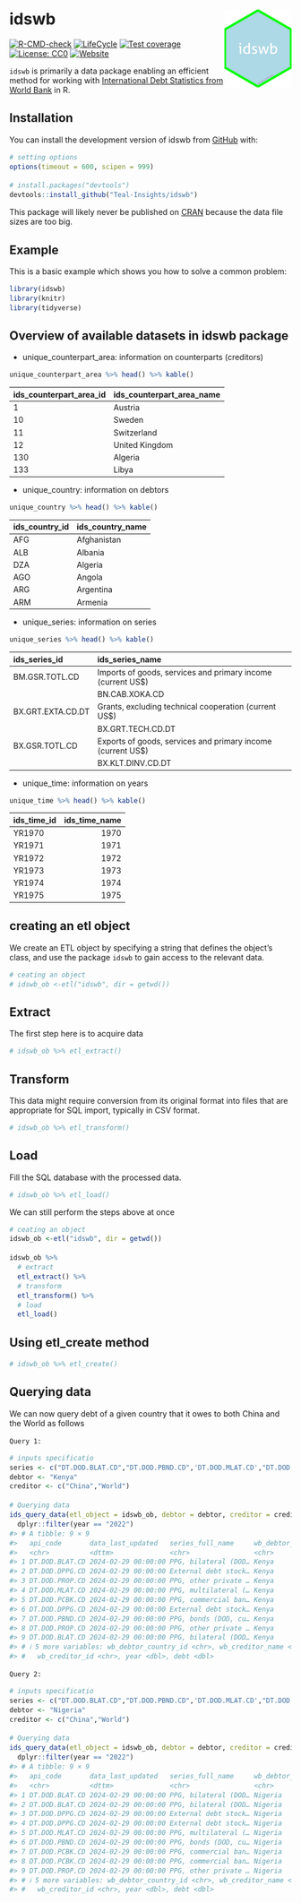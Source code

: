 
<!-- README.md is generated from README.Rmd. Please edit that file -->

# idswb <a href="https://teal-insights.github.io/idswb/"><img src="man/figures/logo.png" align="right" height="139" alt="idswb website" /></a>

<!-- badges: start -->

[![R-CMD-check](https://github.com/Teal-Insights/idswb/actions/workflows/R-CMD-check.yaml/badge.svg)](https://github.com/Teal-Insights/idswb/actions/workflows/R-CMD-check.yaml)
[![LifeCycle](https://img.shields.io/badge/lifecycle-experimental-orange)](https://lifecycle.r-lib.org/articles/stages.html#experimental)
[![Test
coverage](https://github.com/Teal-Insights/idswb/actions/workflows/test-coverage.yaml/badge.svg)](https://github.com/Teal-Insights/idswb/actions/workflows/test-coverage.yaml)
[![License:
CC0](https://img.shields.io/badge/License-CC0-lightgrey.svg)](https://choosealicense.com/licenses/cc0-1.0/)
[![Website](https://github.com/Teal-Insights/idswb/actions/workflows/pkgdown.yaml/badge.svg)](https://github.com/Teal-Insights/idswb/actions/workflows/pkgdown.yaml)
<!-- badges: end -->

`idswb` is primarily a data package enabling an efficient method for
working with [International Debt Statistics from World
Bank](https://www.worldbank.org/en/programs/debt-statistics/ids) in R.

## Installation

You can install the development version of idswb from
[GitHub](https://github.com/) with:

``` r
# setting options
options(timeout = 600, scipen = 999)

# install.packages("devtools")
devtools::install_github("Teal-Insights/idswb")
```

This package will likely never be published on
[CRAN](https://cran.r-project.org/) because the data file sizes are too
big.

## Example

This is a basic example which shows you how to solve a common problem:

``` r
library(idswb)
library(knitr)
library(tidyverse)
```

## Overview of available datasets in idswb package

- unique_counterpart_area: information on counterparts (creditors)

``` r
unique_counterpart_area %>% head() %>% kable()
```

| ids_counterpart_area_id | ids_counterpart_area_name |
|:------------------------|:--------------------------|
| 1                       | Austria                   |
| 10                      | Sweden                    |
| 11                      | Switzerland               |
| 12                      | United Kingdom            |
| 130                     | Algeria                   |
| 133                     | Libya                     |

- unique_country: information on debtors

``` r
unique_country %>% head() %>% kable()
```

| ids_country_id | ids_country_name |
|:---------------|:-----------------|
| AFG            | Afghanistan      |
| ALB            | Albania          |
| DZA            | Algeria          |
| AGO            | Angola           |
| ARG            | Argentina        |
| ARM            | Armenia          |

- unique_series: information on series

``` r
unique_series %>% head() %>% kable()
```

| ids_series_id     | ids_series_name                                                                                    |
|:------------------|:---------------------------------------------------------------------------------------------------|
| BM.GSR.TOTL.CD    | Imports of goods, services and primary income (current US$)                    |                   
                     |BN.CAB.XOKA.CD    |Current account balance (current US$)                                           |
| BX.GRT.EXTA.CD.DT | Grants, excluding technical cooperation (current US$)                          |                   
                     |BX.GRT.TECH.CD.DT |Technical cooperation grants (current US$)                                      |
| BX.GSR.TOTL.CD    | Exports of goods, services and primary income (current US$)                    |                   
                     |BX.KLT.DINV.CD.DT |Foreign direct investment, net inflows in reporting economy (DRS, current US$)  |

- unique_time: information on years

``` r
unique_time %>% head() %>% kable()
```

| ids_time_id | ids_time_name |
|:------------|--------------:|
| YR1970      |          1970 |
| YR1971      |          1971 |
| YR1972      |          1972 |
| YR1973      |          1973 |
| YR1974      |          1974 |
| YR1975      |          1975 |

## creating an etl object

We create an ETL object by specifying a string that defines the object’s
class, and use the package `idswb` to gain access to the relevant data.

``` r
# ceating an object
# idswb_ob <-etl("idswb", dir = getwd())
```

## Extract

The first step here is to acquire data

``` r
# idswb_ob %>% etl_extract()
```

## Transform

This data might require conversion from its original format into files
that are appropriate for SQL import, typically in CSV format.

``` r
# idswb_ob %>% etl_transform()
```

## Load

Fill the SQL database with the processed data.

``` r
# idswb_ob %>% etl_load()
```

We can still perform the steps above at once

``` r
# ceating an object
idswb_ob <-etl("idswb", dir = getwd())

idswb_ob %>% 
  # extract
  etl_extract() %>% 
  # transform
  etl_transform() %>% 
  # load
  etl_load()
```

## Using etl_create method

``` r
# idswb_ob %>% etl_create()
```

## Querying data

We can now query debt of a given country that it owes to both China and
the World as follows

`Query 1:`

``` r
# inputs specificatio
series <- c("DT.DOD.BLAT.CD","DT.DOD.PBND.CD",'DT.DOD.MLAT.CD',"DT.DOD.PROP.CD","DT.DOD.PCBK.CD","DT.DOD.DPPG.CD")
debtor <- "Kenya"
creditor <- c("China","World")

# Querying data
ids_query_data(etl_object = idswb_ob, debtor = debtor, creditor = creditor, series = series) %>% 
  dplyr::filter(year == "2022") 
#> # A tibble: 9 × 9
#>   api_code       data_last_updated   series_full_name     wb_debtor_country_name
#>   <chr>          <dttm>              <chr>                <chr>                 
#> 1 DT.DOD.BLAT.CD 2024-02-29 00:00:00 PPG, bilateral (DOD… Kenya                 
#> 2 DT.DOD.DPPG.CD 2024-02-29 00:00:00 External debt stock… Kenya                 
#> 3 DT.DOD.PROP.CD 2024-02-29 00:00:00 PPG, other private … Kenya                 
#> 4 DT.DOD.MLAT.CD 2024-02-29 00:00:00 PPG, multilateral (… Kenya                 
#> 5 DT.DOD.PCBK.CD 2024-02-29 00:00:00 PPG, commercial ban… Kenya                 
#> 6 DT.DOD.DPPG.CD 2024-02-29 00:00:00 External debt stock… Kenya                 
#> 7 DT.DOD.PBND.CD 2024-02-29 00:00:00 PPG, bonds (DOD, cu… Kenya                 
#> 8 DT.DOD.PROP.CD 2024-02-29 00:00:00 PPG, other private … Kenya                 
#> 9 DT.DOD.BLAT.CD 2024-02-29 00:00:00 PPG, bilateral (DOD… Kenya                 
#> # ℹ 5 more variables: wb_debtor_country_id <chr>, wb_creditor_name <chr>,
#> #   wb_creditor_id <chr>, year <dbl>, debt <dbl>
```

`Query 2:`

``` r
# inputs specificatio
series <- c("DT.DOD.BLAT.CD","DT.DOD.PBND.CD",'DT.DOD.MLAT.CD',"DT.DOD.PROP.CD","DT.DOD.PCBK.CD","DT.DOD.DPPG.CD")
debtor <- "Nigeria"
creditor <- c("China","World")

# Querying data
ids_query_data(etl_object = idswb_ob, debtor = debtor, creditor = creditor, series = series) %>% 
  dplyr::filter(year == "2022") 
#> # A tibble: 9 × 9
#>   api_code       data_last_updated   series_full_name     wb_debtor_country_name
#>   <chr>          <dttm>              <chr>                <chr>                 
#> 1 DT.DOD.BLAT.CD 2024-02-29 00:00:00 PPG, bilateral (DOD… Nigeria               
#> 2 DT.DOD.BLAT.CD 2024-02-29 00:00:00 PPG, bilateral (DOD… Nigeria               
#> 3 DT.DOD.DPPG.CD 2024-02-29 00:00:00 External debt stock… Nigeria               
#> 4 DT.DOD.DPPG.CD 2024-02-29 00:00:00 External debt stock… Nigeria               
#> 5 DT.DOD.MLAT.CD 2024-02-29 00:00:00 PPG, multilateral (… Nigeria               
#> 6 DT.DOD.PBND.CD 2024-02-29 00:00:00 PPG, bonds (DOD, cu… Nigeria               
#> 7 DT.DOD.PCBK.CD 2024-02-29 00:00:00 PPG, commercial ban… Nigeria               
#> 8 DT.DOD.PCBK.CD 2024-02-29 00:00:00 PPG, commercial ban… Nigeria               
#> 9 DT.DOD.PROP.CD 2024-02-29 00:00:00 PPG, other private … Nigeria               
#> # ℹ 5 more variables: wb_debtor_country_id <chr>, wb_creditor_name <chr>,
#> #   wb_creditor_id <chr>, year <dbl>, debt <dbl>
```
